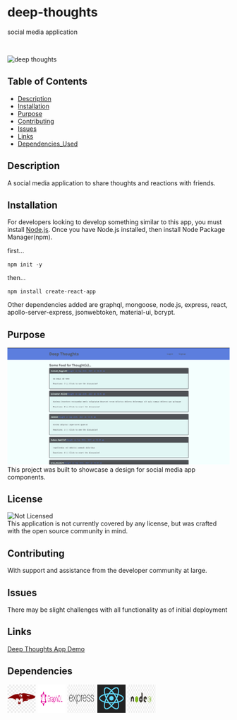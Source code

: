 # deep-thoughts

social media application

<br>

![deep thoughts](client/src/img/deep_thoughts.gif)

## Table of Contents

- [Description](#description)
- [Installation](#installation)
- [Purpose](#purpose)
- [Contributing](#contributing)
- [Issues](#issues)
- [Links](#links)
- [Dependencies_Used](#dependencies)

## Description

A social media application to share thoughts and reactions with friends.

## Installation

For developers looking to develop something similar to this app, you must install [Node.js](https://nodejs.org/en/). Once you have Node.js installed, then install Node Package Manager(npm).

first...

```
npm init -y
```

then...

```
npm install create-react-app
```

Other dependencies added are graphql, mongoose, node.js, express, react, apollo-server-express, jsonwebtoken, material-ui, bcrypt.

## Purpose

![deep thoughts](client/src/img/deep-thoughts-mern-app.png)
This project was built to showcase a design for social media app components.

## License

![Not Licensed](https://img.shields.io/badge/license--tertiary)
<br />
This application is not currently covered by any license, but was crafted with the open source community in mind.

## Contributing

With support and assistance from the developer community at large.

## Issues

There may be slight challenges with all functionality as of initial deployment

## Links

[Deep Thoughts App Demo](https://nameless-escarpment-98092.herokuapp.com/)

## Dependencies

<p>
<img src="client/src/img/mongoose-js-logo.png" width="64" height="64">
<img src="client/src/img/graphql.png" width="64" height="64">
<img src="client/src/img/express-js-logo.png" width="64" height="64">
<img src="client/src/img/reactjs.png" width="64" height="64">
<img src="client/src/img/node-js-logo.png" width="64" height="64">
</p>
